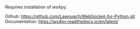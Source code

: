 
Requires installation of ws4py.

Github: https://github.com/Lawouach/WebSocket-for-Python.git
Documentation: https://ws4py.readthedocs.io/en/latest/
